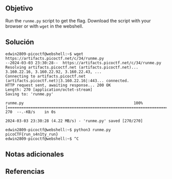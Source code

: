 ## Objetivo
Run the `runme.py` script to get the flag. Download the script with your browser or with `wget` in the webshell.
## Solución
```
edwin2809-picoctf@webshell:~$ wget https://artifacts.picoctf.net/c/34/runme.py
--2024-03-03 23:30:28--  https://artifacts.picoctf.net/c/34/runme.py
Resolving artifacts.picoctf.net (artifacts.picoctf.net)... 3.160.22.16, 3.160.22.92, 3.160.22.43, ...
Connecting to artifacts.picoctf.net (artifacts.picoctf.net)|3.160.22.16|:443... connected.
HTTP request sent, awaiting response... 200 OK
Length: 270 [application/octet-stream]
Saving to: 'runme.py'

runme.py                                                100%[===============================================================================================================================>]     270  --.-KB/s    in 0s      

2024-03-03 23:30:28 (4.22 MB/s) - 'runme.py' saved [270/270]

edwin2809-picoctf@webshell:~$ python3 runme.py 
picoCTF{run_s4n1ty_run}
edwin2809-picoctf@webshell:~$ ^C
```
## Notas adicionales

## Referencias

